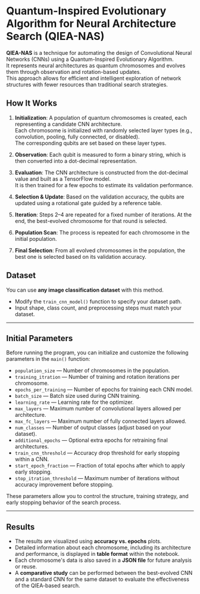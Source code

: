 # Quantum-Inspired Evolutionary Algorithm for Neural Architecture Search (QIEA-NAS)

**QIEA-NAS** is a technique for automating the design of Convolutional Neural Networks (CNNs) using a Quantum-Inspired Evolutionary Algorithm.  
It represents neural architectures as quantum chromosomes and evolves them through observation and rotation-based updates.  
This approach allows for efficient and intelligent exploration of network structures with fewer resources than traditional search strategies.

##  How It Works

1. **Initialization**: A population of quantum chromosomes is created, each representing a candidate CNN architecture.  
   Each chromosome is initialized with randomly selected layer types (e.g., convolution, pooling, fully connected, or disabled).  
   The corresponding qubits are set based on these layer types.

2. **Observation**: Each qubit is measured to form a binary string, which is then converted into a dot-decimal representation.

3. **Evaluation**: The CNN architecture is constructed from the dot-decimal value and built as a TensorFlow model.  
   It is then trained for a few epochs to estimate its validation performance.

4. **Selection & Update**: Based on the validation accuracy, the qubits are updated using a rotational gate guided by a reference table.

5. **Iteration**: Steps 2–4 are repeated for a fixed number of iterations. At the end, the best-evolved chromosome for that round is selected.

6. **Population Scan**: The process is repeated for each chromosome in the initial population.

7. **Final Selection**: From all evolved chromosomes in the population, the best one is selected based on its validation accuracy.


##  Dataset

You can use **any image classification dataset** with this method.

- Modify the `train_cnn_model()` function to specify your dataset path.
- Input shape, class count, and preprocessing steps must match your dataset.

---

##  Initial Parameters


Before running the program, you can initialize and customize the following parameters in the `main()` function:

- `population_size` — Number of chromosomes in the population.
- `training_itration` — Number of training and rotation iterations per chromosome.
- `epochs_per_training` — Number of epochs for training each CNN model.
- `batch_size` — Batch size used during CNN training.
- `learning_rate` — Learning rate for the optimizer.
- `max_layers` — Maximum number of convolutional layers allowed per architecture.
- `max_fc_layers` — Maximum number of fully connected layers allowed.
- `num_classes` — Number of output classes (adjust based on your dataset).
- `additional_epochs` — Optional extra epochs for retraining final architectures.
- `train_cnn_threshold` — Accuracy drop threshold for early stopping within a CNN.
- `start_epoch_fraction` — Fraction of total epochs after which to apply early stopping.
- `stop_itration_threshold` — Maximum number of iterations without accuracy improvement before stopping.

These parameters allow you to control the structure, training strategy, and early stopping behavior of the search process.

---

##  Results

- The results are visualized using **accuracy vs. epochs** plots.
- Detailed information about each chromosome, including its architecture and performance, is displayed in **table format** within the notebook.
- Each chromosome's data is also saved in a **JSON file** for future analysis or reuse.
- A **comparative study** can be performed between the best-evolved CNN and a standard CNN for the same dataset to evaluate the effectiveness of the QIEA-based search.
